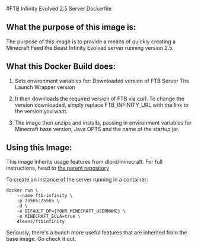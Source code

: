 #FTB Infinity Evolved 2.5 Server Dockerfile

## What the purpose of this image is:
The purpose of this image is to provide a means of quickly creating a Minecraft Feed the Beast Infinity Evolved server running version 2.5.

## What this Docker Build does:
1. Sets environment variables for:
	Downloaded version of FTB Server
	The Launch Wrapper version

2. It then downloads the required version of FTB via curl. To change the version downloaded, simply replace FTB_INFINITY_URL with the link to the version you want.

3. The image then unzips and installs, passing in environment variables for Minecraft base version, Java OPTS and the name of the startup jar.

## Using this Image:

This image inherits usage features from dlord/minecraft. For full instructions, head to [the parent repository](https://github.com/dlord/minecraft-docker)

To create an instance of the server running in a container:
```
docker run \
    --name ftb-infinity \
    -p 25565:25565 \
    -d \
    -e DEFAULT_OP={YOUR_MINECRAFT_USERNAME} \
    -e MINECRAFT_EULA=true \
    4lexnz/ftbinfinity
```

Seriously, there's a bunch more useful features that are inherited from the base image. Go check it out.